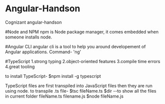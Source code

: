 # Angular-Handson
Cognizant angular-handson

#Node and NPM
npm is Node package manager, it comes embedded when someone installs node.

#Angular CLI
angular cli is a tool to help you around developement of Angular applications.
Command- 'ng'

#TypeScript
1.strong typing
2.object-oriented features
3.compile time errors
4.great tooling

to install TypeScript-
$npm install -g typescript

TypeScript files are first transpiled into JavaScript files then they are run using node.
to transpile .ts file-
$tsc fileName.ts
$dir --to show all the files in current folder
	fileName.ts 	filename.js
$node fileName.js


